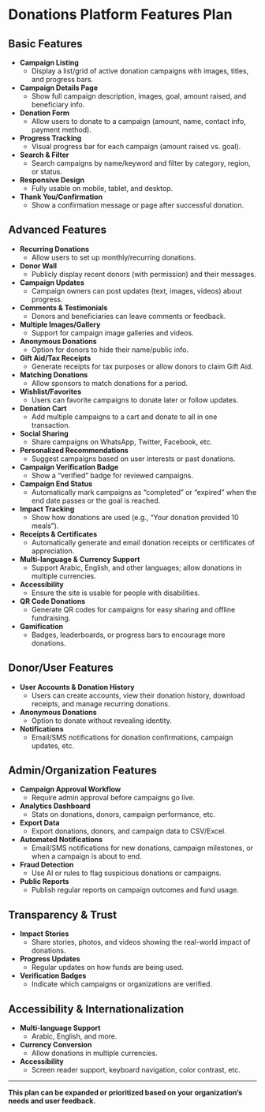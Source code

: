 # Donations Platform Features Plan

## Basic Features

- **Campaign Listing**
  - Display a list/grid of active donation campaigns with images, titles, and progress bars.
- **Campaign Details Page**
  - Show full campaign description, images, goal, amount raised, and beneficiary info.
- **Donation Form**
  - Allow users to donate to a campaign (amount, name, contact info, payment method).
- **Progress Tracking**
  - Visual progress bar for each campaign (amount raised vs. goal).
- **Search & Filter**
  - Search campaigns by name/keyword and filter by category, region, or status.
- **Responsive Design**
  - Fully usable on mobile, tablet, and desktop.
- **Thank You/Confirmation**
  - Show a confirmation message or page after successful donation.

## Advanced Features

- **Recurring Donations**
  - Allow users to set up monthly/recurring donations.
- **Donor Wall**
  - Publicly display recent donors (with permission) and their messages.
- **Campaign Updates**
  - Campaign owners can post updates (text, images, videos) about progress.
- **Comments & Testimonials**
  - Donors and beneficiaries can leave comments or feedback.
- **Multiple Images/Gallery**
  - Support for campaign image galleries and videos.
- **Anonymous Donations**
  - Option for donors to hide their name/public info.
- **Gift Aid/Tax Receipts**
  - Generate receipts for tax purposes or allow donors to claim Gift Aid.
- **Matching Donations**
  - Allow sponsors to match donations for a period.
- **Wishlist/Favorites**
  - Users can favorite campaigns to donate later or follow updates.
- **Donation Cart**
  - Add multiple campaigns to a cart and donate to all in one transaction.
- **Social Sharing**
  - Share campaigns on WhatsApp, Twitter, Facebook, etc.
- **Personalized Recommendations**
  - Suggest campaigns based on user interests or past donations.
- **Campaign Verification Badge**
  - Show a “verified” badge for reviewed campaigns.
- **Campaign End Status**
  - Automatically mark campaigns as “completed” or “expired” when the end date passes or the goal is reached.
- **Impact Tracking**
  - Show how donations are used (e.g., “Your donation provided 10 meals”).
- **Receipts & Certificates**
  - Automatically generate and email donation receipts or certificates of appreciation.
- **Multi-language & Currency Support**
  - Support Arabic, English, and other languages; allow donations in multiple currencies.
- **Accessibility**
  - Ensure the site is usable for people with disabilities.
- **QR Code Donations**
  - Generate QR codes for campaigns for easy sharing and offline fundraising.
- **Gamification**
  - Badges, leaderboards, or progress bars to encourage more donations.

## Donor/User Features

- **User Accounts & Donation History**
  - Users can create accounts, view their donation history, download receipts, and manage recurring donations.
- **Anonymous Donations**
  - Option to donate without revealing identity.
- **Notifications**
  - Email/SMS notifications for donation confirmations, campaign updates, etc.

## Admin/Organization Features

- **Campaign Approval Workflow**
  - Require admin approval before campaigns go live.
- **Analytics Dashboard**
  - Stats on donations, donors, campaign performance, etc.
- **Export Data**
  - Export donations, donors, and campaign data to CSV/Excel.
- **Automated Notifications**
  - Email/SMS notifications for new donations, campaign milestones, or when a campaign is about to end.
- **Fraud Detection**
  - Use AI or rules to flag suspicious donations or campaigns.
- **Public Reports**
  - Publish regular reports on campaign outcomes and fund usage.

## Transparency & Trust

- **Impact Stories**
  - Share stories, photos, and videos showing the real-world impact of donations.
- **Progress Updates**
  - Regular updates on how funds are being used.
- **Verification Badges**
  - Indicate which campaigns or organizations are verified.

## Accessibility & Internationalization

- **Multi-language Support**
  - Arabic, English, and more.
- **Currency Conversion**
  - Allow donations in multiple currencies.
- **Accessibility**
  - Screen reader support, keyboard navigation, color contrast, etc.

---

**This plan can be expanded or prioritized based on your organization’s needs and user feedback.**
